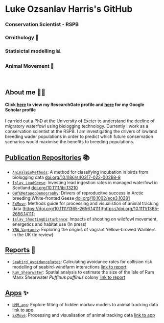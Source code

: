 # Luke Ozsanlav Harris's GitHub 
### Conservation Scientist - RSPB

### Ornithology 🦢
### Statisictal modelling 📊
### Animal Movement 🐾


<br/>

## About me 👨‍🔬
#### Click [here](https://www.researchgate.net/profile/Luke-Ozsanlav-Harris) to view my ResearchGate profile and [here](https://scholar.google.co.uk/citations?user=9VyBol4AAAAJ&hl=en) for my Google Scholar profile

I carried out a PhD at the University of Exeter to understand the decline of migratory waterfowl using biologging technology. Currently I work as a conservation scientist at the RSPB. I am investigating the drivers of lowland breeding wader populations in order to predict which future conservation scenarios would maximise the benefits to breeding populations.


## [Publication Repositories](https://github.com/stars/LukeOzsanlav/lists/manuscripts) 📚
- [`AnimalBioMethods`](https://github.com/LukeOzsanlav/AnimalBioMethods): A method for classifying incubation in birds from biologging data [doi.org/10.1186/s40317-022-00298-8](https://doi.org/10.1186/s40317-022-00298-8)
- [`Islay_LeadGeese`](https://github.com/LukeOzsanlav/Islay_LeadGeese): Investing lead ingestion rates in managed waterfowl in Scotland [doi.org/10.1111/ibi.13210](https://doi.org/10.1111/ibi.13210)
- [`GWfGMetapopDemography`](https://github.com/LukeOzsanlav/GWfGMetapopDemography): Drivers of reproducitve success in Arctic breeding White-fronted Geese [doi.org/10.1002/ece3.10281](https://doi.org/10.1002/ece3.10281)
- [`ExMove`](https://github.com/ExMove/ExMove): Methods guide for processing and visualistion of animal tracking data [https://doi.org/10.1111/1365-2656.14111](https://doi.org/10.1111/1365-2656.14111)
- [`Islay_ShootingDisturbance`](https://github.com/LukeOzsanlav/Islay_ShootingDisturbance): Impacts of shooting on wildfowl movement, energetics and habitat use (In press)
- [`YBW_Vagrancy`](https://github.com/LukeOzsanlav/YBW_Vagrancy): Exploring the origins of vagrant Yellow-browed Warblers in the UK (In review)

## [Reports](https://github.com/stars/LukeOzsanlav/lists/reports) 🚀
- [`Seabird_AvoidanceRates`](https://github.com/LukeOzsanlav/Seabird_AvoidanceRates): Calculating avoidance rates for collision risk modelling of seabird-windfarm interactions [link to report](https://hub.jncc.gov.uk/assets/de5903fe-81c5-4a37-a5bc-387cf704924d)
- [`Rum_Shearwater`](https://github.com/LukeOzsanlav/Rum_Shearwater): Spatial analysis to estimate the size of the Isle of Rum Manx Shearwater *Puffinus puffinus* colony [link to report](https://www.mpa-management.eu/wp-content/uploads/2023/06/Surveys-of-Breeding-Cliff-nesting-Seabirds-Ground-nesting-Seabirds-and-Burrow-nesting-Seabirds-in-Western-Scotland.pdf)

## [Apps](https://github.com/stars/LukeOzsanlav/lists/shiny-apps) ✨
- [`HMM_app`](https://github.com/LukeOzsanlav/HMM_App): Explore fitting of hidden markov models to animal tracking data [link to app](https://lukeozsanlav.shinyapps.io/hmm_explorer/)
- [`ExMove`](https://github.com/ExMove/ExMove): Processing and visualisation of animal tracking data [link to app](https://lukeozsanlav.shinyapps.io/exmove_explorer/)
